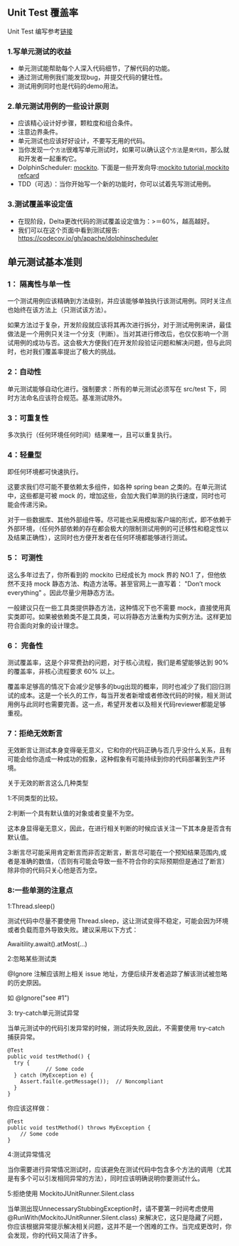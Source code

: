 ## Unit Test 覆盖率
Unit Test 编写参考[链接](https://github.com/apache/incubator-dolphinscheduler/blob/dev/dolphinscheduler-common/src/test/java/org/apache/dolphinscheduler/common/utils/CollectionUtilsTest.java)
### 1.写单元测试的收益
* 单元测试能帮助每个人深入代码细节，了解代码的功能。
* 通过测试用例我们能发现bug，并提交代码的健壮性。
* 测试用例同时也是代码的demo用法。
### 2.单元测试用例的一些设计原则
* 应该精心设计好步骤，颗粒度和组合条件。
* 注意边界条件。
* 单元测试也应该好好设计，不要写无用的代码。
* 当你发现一个`方法`很难写单元测试时，如果可以确认这个`方法`是`臭代码`，那么就和开发者一起重构它。
* DolphinScheduler: [mockito](http://site.mockito.org/). 下面是一些开发向导:[mockito tutorial](http://www.baeldung.com/bdd-mockito),[mockito refcard](https://dzone.com/refcardz/mockito)
* TDD（可选）：当你开始写一个新的功能时，你可以试着先写测试用例。
### 3.测试覆盖率设定值
* 在现阶段，Delta更改代码的测试覆盖设定值为：>＝60%，越高越好。
* 我们可以在这个页面中看到测试报告: https://codecov.io/gh/apache/dolphinscheduler

## 单元测试基本准则
### 1： 隔离性与单一性

一个测试用例应该精确到方法级别，并应该能够单独执行该测试用例。同时关注点也始终在该方法上（只测试该方法）。

如果方法过于复杂，开发阶段就应该将其再次进行拆分，对于测试用例来讲，最佳做法是一个用例只关注一个分支（判断）。当对其进行修改后，也仅仅影响一个测试用例的成功与否。这会极大方便我们在开发阶段验证问题和解决问题，但与此同时，也对我们覆盖率提出了极大的挑战。

### 2：自动性

单元测试能够自动化进行。强制要求：所有的单元测试必须写在 src/test 下，同时方法命名应该符合规范。基准测试除外。

### 3：可重复性

多次执行（任何环境任何时间）结果唯一，且可以重复执行。

### 4：轻量型

即任何环境都可快速执行。

这要求我们尽可能不要依赖太多组件，如各种 spring bean 之类的。在单元测试中，这些都是可被 mock 的，增加这些，会加大我们单测的执行速度，同时也可能会传递污染。

对于一些数据库、其他外部组件等。尽可能也采用模拟客户端的形式，即不依赖于外部环境，（任何外部依赖的存在都会极大的限制测试用例的可迁移性和稳定性以及结果正确性），这同时也方便开发者在任何环境都能够进行测试。

### 5： 可测性

这么多年过去了，你所看到的 mockito 已经成长为 mock 界的 NO.1 了，但他依然不支持 mock 静态方法、构造方法等。甚至官网上一直写着： "Don’t mock everything" 。因此尽量少用静态方法。

一般建议只在一些工具类提供静态方法，这种情况下也不需要 mock，直接使用真实类即可。如果被依赖类不是工具类，可以将静态方法重构为实例方法。这样更加符合面向对象的设计理念。

### 6： 完备性

测试覆盖率，这是个非常费劲的问题，对于核心流程，我们是希望能够达到 90% 的覆盖率，非核心流程要求 60% 以上。

覆盖率足够高的情况下会减少足够多的bug出现的概率，同时也减少了我们回归测试的成本。这是一个长久的工作，每当开发者新增或者修改代码的时候，相关测试用例与此同时也需要完善。这一点，希望开发者以及相关代码reviewer都能足够重视。

### 7：拒绝无效断言

无效断言让测试本身变得毫无意义，它和你的代码正确与否几乎没什么关系，且有可能会给你造成一种成功的假象，这种假象有可能持续到你的代码部署到生产环境。

关于无效的断言这么几种类型

1:不同类型的比较。

2:判断一个具有默认值的对象或者变量不为空。

这本身显得毫无意义，因此，在进行相关判断的时候应该关注一下其本身是否含有默认值。

3:断言尽可能采用肯定断言而非否定断言，断言尽可能在一个预知结果范围内,或者是准确的数值，（否则有可能会导致一些不符合你的实际预期但是通过了断言）除非你的代码只关心他是否为空。

### 8:一些单测的注意点
1:Thread.sleep()

测试代码中尽量不要使用 Thread.sleep，这让测试变得不稳定，可能会因为环境或者负载而意外导致失败。建议采用以下方式：

Awaitility.await().atMost(…)

2:忽略某些测试类

@Ignore 注解应该附上相关 issue 地址，方便后续开发者追踪了解该测试被忽略的历史原因。

如 @Ignore("see #1")

3: try-catch单元测试异常

当单元测试中的代码引发异常的时候，测试将失败,因此，不需要使用 try-catch 捕获异常。

```
@Test
public void testMethod() {
  try {
            // Some code
  } catch (MyException e) {
    Assert.fail(e.getMessage());  // Noncompliant
  }
}
```
你应该这样做：
```
@Test
public void testMethod() throws MyException {
    // Some code
}
```
4:测试异常情况

当你需要进行异常情况测试时，应该避免在测试代码中包含多个方法的调用（尤其是有多个可以引发相同异常的方法），同时应该明确说明你要测试什么。

5:拒绝使用 MockitoJUnitRunner.Silent.class

当单测出现UnnecessaryStubbingException时，请不要第一时间考虑使用 @RunWith(MockitoJUnitRunner.Silent.class) 来解决它，这只是隐藏了问题，
你应该根据异常提示解决相关问题，这并不是一个困难的工作。当完成更改时，你会发现，你的代码又简洁了许多。